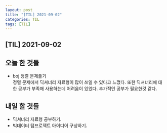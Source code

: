 ```yaml
---
layout: post
title: "[TIL] 2021-09-02"
categories: TIL
tags: [TIL]
---
```


## [TIL] 2021-09-02<br>

## 오늘 한 것들

- boj 정렬 문제풀기<br>
정렬 문제에서 딕셔너리 자료형이 많이 쓰일 수 있다고 느꼈다. 또한 딕셔너리에 대한 공부가 부족해 사용하는데 어려움이 있었다. 추가적인 공부가 필요한것 같다.

## 내일 할 것들

- 딕셔너리 자료형 공부하기.
- 빅데이터 텀프로젝트 아이디어 구상하기.


